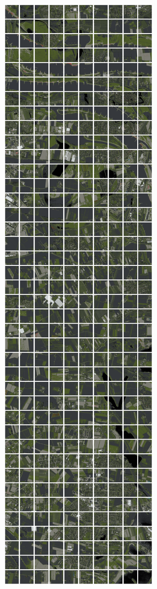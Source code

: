 <html>
<div>
<img src="https://github.com/HakkaTjakka/NL_TILE_MAP/blob/main/18/619/-1039/r.6190.-10390.png" height="44" width="44">
<img src="https://github.com/HakkaTjakka/NL_TILE_MAP/blob/main/18/619/-1039/r.6191.-10390.png" height="44" width="44">
<img src="https://github.com/HakkaTjakka/NL_TILE_MAP/blob/main/18/619/-1039/r.6192.-10390.png" height="44" width="44">
<img src="https://github.com/HakkaTjakka/NL_TILE_MAP/blob/main/18/619/-1039/r.6193.-10390.png" height="44" width="44">
<img src="https://github.com/HakkaTjakka/NL_TILE_MAP/blob/main/18/619/-1039/r.6194.-10390.png" height="44" width="44">
<img src="https://github.com/HakkaTjakka/NL_TILE_MAP/blob/main/18/619/-1039/r.6195.-10390.png" height="44" width="44">
<img src="https://github.com/HakkaTjakka/NL_TILE_MAP/blob/main/18/619/-1039/r.6196.-10390.png" height="44" width="44">
<img src="https://github.com/HakkaTjakka/NL_TILE_MAP/blob/main/18/619/-1039/r.6197.-10390.png" height="44" width="44">
<img src="https://github.com/HakkaTjakka/NL_TILE_MAP/blob/main/18/619/-1039/r.6198.-10390.png" height="44" width="44">
<img src="https://github.com/HakkaTjakka/NL_TILE_MAP/blob/main/18/619/-1039/r.6199.-10390.png" height="44" width="44">
<img src="https://github.com/HakkaTjakka/NL_TILE_MAP/blob/main/18/620/-1039/r.6200.-10390.png" height="44" width="44">
<img src="https://github.com/HakkaTjakka/NL_TILE_MAP/blob/main/18/620/-1039/r.6201.-10390.png" height="44" width="44">
<img src="https://github.com/HakkaTjakka/NL_TILE_MAP/blob/main/18/620/-1039/r.6202.-10390.png" height="44" width="44">
<img src="https://github.com/HakkaTjakka/NL_TILE_MAP/blob/main/18/620/-1039/r.6203.-10390.png" height="44" width="44">
<img src="https://github.com/HakkaTjakka/NL_TILE_MAP/blob/main/18/620/-1039/r.6204.-10390.png" height="44" width="44">
<img src="https://github.com/HakkaTjakka/NL_TILE_MAP/blob/main/18/620/-1039/r.6205.-10390.png" height="44" width="44">
<img src="https://github.com/HakkaTjakka/NL_TILE_MAP/blob/main/18/620/-1039/r.6206.-10390.png" height="44" width="44">
<img src="https://github.com/HakkaTjakka/NL_TILE_MAP/blob/main/18/620/-1039/r.6207.-10390.png" height="44" width="44">
<img src="https://github.com/HakkaTjakka/NL_TILE_MAP/blob/main/18/620/-1039/r.6208.-10390.png" height="44" width="44">
<img src="https://github.com/HakkaTjakka/NL_TILE_MAP/blob/main/18/620/-1039/r.6209.-10390.png" height="44" width="44">
<br>
<img src="https://github.com/HakkaTjakka/NL_TILE_MAP/blob/main/18/619/-1039/r.6190.-10389.png" height="44" width="44">
<img src="https://github.com/HakkaTjakka/NL_TILE_MAP/blob/main/18/619/-1039/r.6191.-10389.png" height="44" width="44">
<img src="https://github.com/HakkaTjakka/NL_TILE_MAP/blob/main/18/619/-1039/r.6192.-10389.png" height="44" width="44">
<img src="https://github.com/HakkaTjakka/NL_TILE_MAP/blob/main/18/619/-1039/r.6193.-10389.png" height="44" width="44">
<img src="https://github.com/HakkaTjakka/NL_TILE_MAP/blob/main/18/619/-1039/r.6194.-10389.png" height="44" width="44">
<img src="https://github.com/HakkaTjakka/NL_TILE_MAP/blob/main/18/619/-1039/r.6195.-10389.png" height="44" width="44">
<img src="https://github.com/HakkaTjakka/NL_TILE_MAP/blob/main/18/619/-1039/r.6196.-10389.png" height="44" width="44">
<img src="https://github.com/HakkaTjakka/NL_TILE_MAP/blob/main/18/619/-1039/r.6197.-10389.png" height="44" width="44">
<img src="https://github.com/HakkaTjakka/NL_TILE_MAP/blob/main/18/619/-1039/r.6198.-10389.png" height="44" width="44">
<img src="https://github.com/HakkaTjakka/NL_TILE_MAP/blob/main/18/619/-1039/r.6199.-10389.png" height="44" width="44">
<img src="https://github.com/HakkaTjakka/NL_TILE_MAP/blob/main/18/620/-1039/r.6200.-10389.png" height="44" width="44">
<img src="https://github.com/HakkaTjakka/NL_TILE_MAP/blob/main/18/620/-1039/r.6201.-10389.png" height="44" width="44">
<img src="https://github.com/HakkaTjakka/NL_TILE_MAP/blob/main/18/620/-1039/r.6202.-10389.png" height="44" width="44">
<img src="https://github.com/HakkaTjakka/NL_TILE_MAP/blob/main/18/620/-1039/r.6203.-10389.png" height="44" width="44">
<img src="https://github.com/HakkaTjakka/NL_TILE_MAP/blob/main/18/620/-1039/r.6204.-10389.png" height="44" width="44">
<img src="https://github.com/HakkaTjakka/NL_TILE_MAP/blob/main/18/620/-1039/r.6205.-10389.png" height="44" width="44">
<img src="https://github.com/HakkaTjakka/NL_TILE_MAP/blob/main/18/620/-1039/r.6206.-10389.png" height="44" width="44">
<img src="https://github.com/HakkaTjakka/NL_TILE_MAP/blob/main/18/620/-1039/r.6207.-10389.png" height="44" width="44">
<img src="https://github.com/HakkaTjakka/NL_TILE_MAP/blob/main/18/620/-1039/r.6208.-10389.png" height="44" width="44">
<img src="https://github.com/HakkaTjakka/NL_TILE_MAP/blob/main/18/620/-1039/r.6209.-10389.png" height="44" width="44">
<br>
<img src="https://github.com/HakkaTjakka/NL_TILE_MAP/blob/main/18/619/-1039/r.6190.-10388.png" height="44" width="44">
<img src="https://github.com/HakkaTjakka/NL_TILE_MAP/blob/main/18/619/-1039/r.6191.-10388.png" height="44" width="44">
<img src="https://github.com/HakkaTjakka/NL_TILE_MAP/blob/main/18/619/-1039/r.6192.-10388.png" height="44" width="44">
<img src="https://github.com/HakkaTjakka/NL_TILE_MAP/blob/main/18/619/-1039/r.6193.-10388.png" height="44" width="44">
<img src="https://github.com/HakkaTjakka/NL_TILE_MAP/blob/main/18/619/-1039/r.6194.-10388.png" height="44" width="44">
<img src="https://github.com/HakkaTjakka/NL_TILE_MAP/blob/main/18/619/-1039/r.6195.-10388.png" height="44" width="44">
<img src="https://github.com/HakkaTjakka/NL_TILE_MAP/blob/main/18/619/-1039/r.6196.-10388.png" height="44" width="44">
<img src="https://github.com/HakkaTjakka/NL_TILE_MAP/blob/main/18/619/-1039/r.6197.-10388.png" height="44" width="44">
<img src="https://github.com/HakkaTjakka/NL_TILE_MAP/blob/main/18/619/-1039/r.6198.-10388.png" height="44" width="44">
<img src="https://github.com/HakkaTjakka/NL_TILE_MAP/blob/main/18/619/-1039/r.6199.-10388.png" height="44" width="44">
<img src="https://github.com/HakkaTjakka/NL_TILE_MAP/blob/main/18/620/-1039/r.6200.-10388.png" height="44" width="44">
<img src="https://github.com/HakkaTjakka/NL_TILE_MAP/blob/main/18/620/-1039/r.6201.-10388.png" height="44" width="44">
<img src="https://github.com/HakkaTjakka/NL_TILE_MAP/blob/main/18/620/-1039/r.6202.-10388.png" height="44" width="44">
<img src="https://github.com/HakkaTjakka/NL_TILE_MAP/blob/main/18/620/-1039/r.6203.-10388.png" height="44" width="44">
<img src="https://github.com/HakkaTjakka/NL_TILE_MAP/blob/main/18/620/-1039/r.6204.-10388.png" height="44" width="44">
<img src="https://github.com/HakkaTjakka/NL_TILE_MAP/blob/main/18/620/-1039/r.6205.-10388.png" height="44" width="44">
<img src="https://github.com/HakkaTjakka/NL_TILE_MAP/blob/main/18/620/-1039/r.6206.-10388.png" height="44" width="44">
<img src="https://github.com/HakkaTjakka/NL_TILE_MAP/blob/main/18/620/-1039/r.6207.-10388.png" height="44" width="44">
<img src="https://github.com/HakkaTjakka/NL_TILE_MAP/blob/main/18/620/-1039/r.6208.-10388.png" height="44" width="44">
<img src="https://github.com/HakkaTjakka/NL_TILE_MAP/blob/main/18/620/-1039/r.6209.-10388.png" height="44" width="44">
<br>
<img src="https://github.com/HakkaTjakka/NL_TILE_MAP/blob/main/18/619/-1039/r.6190.-10387.png" height="44" width="44">
<img src="https://github.com/HakkaTjakka/NL_TILE_MAP/blob/main/18/619/-1039/r.6191.-10387.png" height="44" width="44">
<img src="https://github.com/HakkaTjakka/NL_TILE_MAP/blob/main/18/619/-1039/r.6192.-10387.png" height="44" width="44">
<img src="https://github.com/HakkaTjakka/NL_TILE_MAP/blob/main/18/619/-1039/r.6193.-10387.png" height="44" width="44">
<img src="https://github.com/HakkaTjakka/NL_TILE_MAP/blob/main/18/619/-1039/r.6194.-10387.png" height="44" width="44">
<img src="https://github.com/HakkaTjakka/NL_TILE_MAP/blob/main/18/619/-1039/r.6195.-10387.png" height="44" width="44">
<img src="https://github.com/HakkaTjakka/NL_TILE_MAP/blob/main/18/619/-1039/r.6196.-10387.png" height="44" width="44">
<img src="https://github.com/HakkaTjakka/NL_TILE_MAP/blob/main/18/619/-1039/r.6197.-10387.png" height="44" width="44">
<img src="https://github.com/HakkaTjakka/NL_TILE_MAP/blob/main/18/619/-1039/r.6198.-10387.png" height="44" width="44">
<img src="https://github.com/HakkaTjakka/NL_TILE_MAP/blob/main/18/619/-1039/r.6199.-10387.png" height="44" width="44">
<img src="https://github.com/HakkaTjakka/NL_TILE_MAP/blob/main/18/620/-1039/r.6200.-10387.png" height="44" width="44">
<img src="https://github.com/HakkaTjakka/NL_TILE_MAP/blob/main/18/620/-1039/r.6201.-10387.png" height="44" width="44">
<img src="https://github.com/HakkaTjakka/NL_TILE_MAP/blob/main/18/620/-1039/r.6202.-10387.png" height="44" width="44">
<img src="https://github.com/HakkaTjakka/NL_TILE_MAP/blob/main/18/620/-1039/r.6203.-10387.png" height="44" width="44">
<img src="https://github.com/HakkaTjakka/NL_TILE_MAP/blob/main/18/620/-1039/r.6204.-10387.png" height="44" width="44">
<img src="https://github.com/HakkaTjakka/NL_TILE_MAP/blob/main/18/620/-1039/r.6205.-10387.png" height="44" width="44">
<img src="https://github.com/HakkaTjakka/NL_TILE_MAP/blob/main/18/620/-1039/r.6206.-10387.png" height="44" width="44">
<img src="https://github.com/HakkaTjakka/NL_TILE_MAP/blob/main/18/620/-1039/r.6207.-10387.png" height="44" width="44">
<img src="https://github.com/HakkaTjakka/NL_TILE_MAP/blob/main/18/620/-1039/r.6208.-10387.png" height="44" width="44">
<img src="https://github.com/HakkaTjakka/NL_TILE_MAP/blob/main/18/620/-1039/r.6209.-10387.png" height="44" width="44">
<br>
<img src="https://github.com/HakkaTjakka/NL_TILE_MAP/blob/main/18/619/-1039/r.6190.-10386.png" height="44" width="44">
<img src="https://github.com/HakkaTjakka/NL_TILE_MAP/blob/main/18/619/-1039/r.6191.-10386.png" height="44" width="44">
<img src="https://github.com/HakkaTjakka/NL_TILE_MAP/blob/main/18/619/-1039/r.6192.-10386.png" height="44" width="44">
<img src="https://github.com/HakkaTjakka/NL_TILE_MAP/blob/main/18/619/-1039/r.6193.-10386.png" height="44" width="44">
<img src="https://github.com/HakkaTjakka/NL_TILE_MAP/blob/main/18/619/-1039/r.6194.-10386.png" height="44" width="44">
<img src="https://github.com/HakkaTjakka/NL_TILE_MAP/blob/main/18/619/-1039/r.6195.-10386.png" height="44" width="44">
<img src="https://github.com/HakkaTjakka/NL_TILE_MAP/blob/main/18/619/-1039/r.6196.-10386.png" height="44" width="44">
<img src="https://github.com/HakkaTjakka/NL_TILE_MAP/blob/main/18/619/-1039/r.6197.-10386.png" height="44" width="44">
<img src="https://github.com/HakkaTjakka/NL_TILE_MAP/blob/main/18/619/-1039/r.6198.-10386.png" height="44" width="44">
<img src="https://github.com/HakkaTjakka/NL_TILE_MAP/blob/main/18/619/-1039/r.6199.-10386.png" height="44" width="44">
<img src="https://github.com/HakkaTjakka/NL_TILE_MAP/blob/main/18/620/-1039/r.6200.-10386.png" height="44" width="44">
<img src="https://github.com/HakkaTjakka/NL_TILE_MAP/blob/main/18/620/-1039/r.6201.-10386.png" height="44" width="44">
<img src="https://github.com/HakkaTjakka/NL_TILE_MAP/blob/main/18/620/-1039/r.6202.-10386.png" height="44" width="44">
<img src="https://github.com/HakkaTjakka/NL_TILE_MAP/blob/main/18/620/-1039/r.6203.-10386.png" height="44" width="44">
<img src="https://github.com/HakkaTjakka/NL_TILE_MAP/blob/main/18/620/-1039/r.6204.-10386.png" height="44" width="44">
<img src="https://github.com/HakkaTjakka/NL_TILE_MAP/blob/main/18/620/-1039/r.6205.-10386.png" height="44" width="44">
<img src="https://github.com/HakkaTjakka/NL_TILE_MAP/blob/main/18/620/-1039/r.6206.-10386.png" height="44" width="44">
<img src="https://github.com/HakkaTjakka/NL_TILE_MAP/blob/main/18/620/-1039/r.6207.-10386.png" height="44" width="44">
<img src="https://github.com/HakkaTjakka/NL_TILE_MAP/blob/main/18/620/-1039/r.6208.-10386.png" height="44" width="44">
<img src="https://github.com/HakkaTjakka/NL_TILE_MAP/blob/main/18/620/-1039/r.6209.-10386.png" height="44" width="44">
<br>
<img src="https://github.com/HakkaTjakka/NL_TILE_MAP/blob/main/18/619/-1039/r.6190.-10385.png" height="44" width="44">
<img src="https://github.com/HakkaTjakka/NL_TILE_MAP/blob/main/18/619/-1039/r.6191.-10385.png" height="44" width="44">
<img src="https://github.com/HakkaTjakka/NL_TILE_MAP/blob/main/18/619/-1039/r.6192.-10385.png" height="44" width="44">
<img src="https://github.com/HakkaTjakka/NL_TILE_MAP/blob/main/18/619/-1039/r.6193.-10385.png" height="44" width="44">
<img src="https://github.com/HakkaTjakka/NL_TILE_MAP/blob/main/18/619/-1039/r.6194.-10385.png" height="44" width="44">
<img src="https://github.com/HakkaTjakka/NL_TILE_MAP/blob/main/18/619/-1039/r.6195.-10385.png" height="44" width="44">
<img src="https://github.com/HakkaTjakka/NL_TILE_MAP/blob/main/18/619/-1039/r.6196.-10385.png" height="44" width="44">
<img src="https://github.com/HakkaTjakka/NL_TILE_MAP/blob/main/18/619/-1039/r.6197.-10385.png" height="44" width="44">
<img src="https://github.com/HakkaTjakka/NL_TILE_MAP/blob/main/18/619/-1039/r.6198.-10385.png" height="44" width="44">
<img src="https://github.com/HakkaTjakka/NL_TILE_MAP/blob/main/18/619/-1039/r.6199.-10385.png" height="44" width="44">
<img src="https://github.com/HakkaTjakka/NL_TILE_MAP/blob/main/18/620/-1039/r.6200.-10385.png" height="44" width="44">
<img src="https://github.com/HakkaTjakka/NL_TILE_MAP/blob/main/18/620/-1039/r.6201.-10385.png" height="44" width="44">
<img src="https://github.com/HakkaTjakka/NL_TILE_MAP/blob/main/18/620/-1039/r.6202.-10385.png" height="44" width="44">
<img src="https://github.com/HakkaTjakka/NL_TILE_MAP/blob/main/18/620/-1039/r.6203.-10385.png" height="44" width="44">
<img src="https://github.com/HakkaTjakka/NL_TILE_MAP/blob/main/18/620/-1039/r.6204.-10385.png" height="44" width="44">
<img src="https://github.com/HakkaTjakka/NL_TILE_MAP/blob/main/18/620/-1039/r.6205.-10385.png" height="44" width="44">
<img src="https://github.com/HakkaTjakka/NL_TILE_MAP/blob/main/18/620/-1039/r.6206.-10385.png" height="44" width="44">
<img src="https://github.com/HakkaTjakka/NL_TILE_MAP/blob/main/18/620/-1039/r.6207.-10385.png" height="44" width="44">
<img src="https://github.com/HakkaTjakka/NL_TILE_MAP/blob/main/18/620/-1039/r.6208.-10385.png" height="44" width="44">
<img src="https://github.com/HakkaTjakka/NL_TILE_MAP/blob/main/18/620/-1039/r.6209.-10385.png" height="44" width="44">
<br>
<img src="https://github.com/HakkaTjakka/NL_TILE_MAP/blob/main/18/619/-1039/r.6190.-10384.png" height="44" width="44">
<img src="https://github.com/HakkaTjakka/NL_TILE_MAP/blob/main/18/619/-1039/r.6191.-10384.png" height="44" width="44">
<img src="https://github.com/HakkaTjakka/NL_TILE_MAP/blob/main/18/619/-1039/r.6192.-10384.png" height="44" width="44">
<img src="https://github.com/HakkaTjakka/NL_TILE_MAP/blob/main/18/619/-1039/r.6193.-10384.png" height="44" width="44">
<img src="https://github.com/HakkaTjakka/NL_TILE_MAP/blob/main/18/619/-1039/r.6194.-10384.png" height="44" width="44">
<img src="https://github.com/HakkaTjakka/NL_TILE_MAP/blob/main/18/619/-1039/r.6195.-10384.png" height="44" width="44">
<img src="https://github.com/HakkaTjakka/NL_TILE_MAP/blob/main/18/619/-1039/r.6196.-10384.png" height="44" width="44">
<img src="https://github.com/HakkaTjakka/NL_TILE_MAP/blob/main/18/619/-1039/r.6197.-10384.png" height="44" width="44">
<img src="https://github.com/HakkaTjakka/NL_TILE_MAP/blob/main/18/619/-1039/r.6198.-10384.png" height="44" width="44">
<img src="https://github.com/HakkaTjakka/NL_TILE_MAP/blob/main/18/619/-1039/r.6199.-10384.png" height="44" width="44">
<img src="https://github.com/HakkaTjakka/NL_TILE_MAP/blob/main/18/620/-1039/r.6200.-10384.png" height="44" width="44">
<img src="https://github.com/HakkaTjakka/NL_TILE_MAP/blob/main/18/620/-1039/r.6201.-10384.png" height="44" width="44">
<img src="https://github.com/HakkaTjakka/NL_TILE_MAP/blob/main/18/620/-1039/r.6202.-10384.png" height="44" width="44">
<img src="https://github.com/HakkaTjakka/NL_TILE_MAP/blob/main/18/620/-1039/r.6203.-10384.png" height="44" width="44">
<img src="https://github.com/HakkaTjakka/NL_TILE_MAP/blob/main/18/620/-1039/r.6204.-10384.png" height="44" width="44">
<img src="https://github.com/HakkaTjakka/NL_TILE_MAP/blob/main/18/620/-1039/r.6205.-10384.png" height="44" width="44">
<img src="https://github.com/HakkaTjakka/NL_TILE_MAP/blob/main/18/620/-1039/r.6206.-10384.png" height="44" width="44">
<img src="https://github.com/HakkaTjakka/NL_TILE_MAP/blob/main/18/620/-1039/r.6207.-10384.png" height="44" width="44">
<img src="https://github.com/HakkaTjakka/NL_TILE_MAP/blob/main/18/620/-1039/r.6208.-10384.png" height="44" width="44">
<img src="https://github.com/HakkaTjakka/NL_TILE_MAP/blob/main/18/620/-1039/r.6209.-10384.png" height="44" width="44">
<br>
<img src="https://github.com/HakkaTjakka/NL_TILE_MAP/blob/main/18/619/-1039/r.6190.-10383.png" height="44" width="44">
<img src="https://github.com/HakkaTjakka/NL_TILE_MAP/blob/main/18/619/-1039/r.6191.-10383.png" height="44" width="44">
<img src="https://github.com/HakkaTjakka/NL_TILE_MAP/blob/main/18/619/-1039/r.6192.-10383.png" height="44" width="44">
<img src="https://github.com/HakkaTjakka/NL_TILE_MAP/blob/main/18/619/-1039/r.6193.-10383.png" height="44" width="44">
<img src="https://github.com/HakkaTjakka/NL_TILE_MAP/blob/main/18/619/-1039/r.6194.-10383.png" height="44" width="44">
<img src="https://github.com/HakkaTjakka/NL_TILE_MAP/blob/main/18/619/-1039/r.6195.-10383.png" height="44" width="44">
<img src="https://github.com/HakkaTjakka/NL_TILE_MAP/blob/main/18/619/-1039/r.6196.-10383.png" height="44" width="44">
<img src="https://github.com/HakkaTjakka/NL_TILE_MAP/blob/main/18/619/-1039/r.6197.-10383.png" height="44" width="44">
<img src="https://github.com/HakkaTjakka/NL_TILE_MAP/blob/main/18/619/-1039/r.6198.-10383.png" height="44" width="44">
<img src="https://github.com/HakkaTjakka/NL_TILE_MAP/blob/main/18/619/-1039/r.6199.-10383.png" height="44" width="44">
<img src="https://github.com/HakkaTjakka/NL_TILE_MAP/blob/main/18/620/-1039/r.6200.-10383.png" height="44" width="44">
<img src="https://github.com/HakkaTjakka/NL_TILE_MAP/blob/main/18/620/-1039/r.6201.-10383.png" height="44" width="44">
<img src="https://github.com/HakkaTjakka/NL_TILE_MAP/blob/main/18/620/-1039/r.6202.-10383.png" height="44" width="44">
<img src="https://github.com/HakkaTjakka/NL_TILE_MAP/blob/main/18/620/-1039/r.6203.-10383.png" height="44" width="44">
<img src="https://github.com/HakkaTjakka/NL_TILE_MAP/blob/main/18/620/-1039/r.6204.-10383.png" height="44" width="44">
<img src="https://github.com/HakkaTjakka/NL_TILE_MAP/blob/main/18/620/-1039/r.6205.-10383.png" height="44" width="44">
<img src="https://github.com/HakkaTjakka/NL_TILE_MAP/blob/main/18/620/-1039/r.6206.-10383.png" height="44" width="44">
<img src="https://github.com/HakkaTjakka/NL_TILE_MAP/blob/main/18/620/-1039/r.6207.-10383.png" height="44" width="44">
<img src="https://github.com/HakkaTjakka/NL_TILE_MAP/blob/main/18/620/-1039/r.6208.-10383.png" height="44" width="44">
<img src="https://github.com/HakkaTjakka/NL_TILE_MAP/blob/main/18/620/-1039/r.6209.-10383.png" height="44" width="44">
<br>
<img src="https://github.com/HakkaTjakka/NL_TILE_MAP/blob/main/18/619/-1039/r.6190.-10382.png" height="44" width="44">
<img src="https://github.com/HakkaTjakka/NL_TILE_MAP/blob/main/18/619/-1039/r.6191.-10382.png" height="44" width="44">
<img src="https://github.com/HakkaTjakka/NL_TILE_MAP/blob/main/18/619/-1039/r.6192.-10382.png" height="44" width="44">
<img src="https://github.com/HakkaTjakka/NL_TILE_MAP/blob/main/18/619/-1039/r.6193.-10382.png" height="44" width="44">
<img src="https://github.com/HakkaTjakka/NL_TILE_MAP/blob/main/18/619/-1039/r.6194.-10382.png" height="44" width="44">
<img src="https://github.com/HakkaTjakka/NL_TILE_MAP/blob/main/18/619/-1039/r.6195.-10382.png" height="44" width="44">
<img src="https://github.com/HakkaTjakka/NL_TILE_MAP/blob/main/18/619/-1039/r.6196.-10382.png" height="44" width="44">
<img src="https://github.com/HakkaTjakka/NL_TILE_MAP/blob/main/18/619/-1039/r.6197.-10382.png" height="44" width="44">
<img src="https://github.com/HakkaTjakka/NL_TILE_MAP/blob/main/18/619/-1039/r.6198.-10382.png" height="44" width="44">
<img src="https://github.com/HakkaTjakka/NL_TILE_MAP/blob/main/18/619/-1039/r.6199.-10382.png" height="44" width="44">
<img src="https://github.com/HakkaTjakka/NL_TILE_MAP/blob/main/18/620/-1039/r.6200.-10382.png" height="44" width="44">
<img src="https://github.com/HakkaTjakka/NL_TILE_MAP/blob/main/18/620/-1039/r.6201.-10382.png" height="44" width="44">
<img src="https://github.com/HakkaTjakka/NL_TILE_MAP/blob/main/18/620/-1039/r.6202.-10382.png" height="44" width="44">
<img src="https://github.com/HakkaTjakka/NL_TILE_MAP/blob/main/18/620/-1039/r.6203.-10382.png" height="44" width="44">
<img src="https://github.com/HakkaTjakka/NL_TILE_MAP/blob/main/18/620/-1039/r.6204.-10382.png" height="44" width="44">
<img src="https://github.com/HakkaTjakka/NL_TILE_MAP/blob/main/18/620/-1039/r.6205.-10382.png" height="44" width="44">
<img src="https://github.com/HakkaTjakka/NL_TILE_MAP/blob/main/18/620/-1039/r.6206.-10382.png" height="44" width="44">
<img src="https://github.com/HakkaTjakka/NL_TILE_MAP/blob/main/18/620/-1039/r.6207.-10382.png" height="44" width="44">
<img src="https://github.com/HakkaTjakka/NL_TILE_MAP/blob/main/18/620/-1039/r.6208.-10382.png" height="44" width="44">
<img src="https://github.com/HakkaTjakka/NL_TILE_MAP/blob/main/18/620/-1039/r.6209.-10382.png" height="44" width="44">
<br>
<img src="https://github.com/HakkaTjakka/NL_TILE_MAP/blob/main/18/619/-1039/r.6190.-10381.png" height="44" width="44">
<img src="https://github.com/HakkaTjakka/NL_TILE_MAP/blob/main/18/619/-1039/r.6191.-10381.png" height="44" width="44">
<img src="https://github.com/HakkaTjakka/NL_TILE_MAP/blob/main/18/619/-1039/r.6192.-10381.png" height="44" width="44">
<img src="https://github.com/HakkaTjakka/NL_TILE_MAP/blob/main/18/619/-1039/r.6193.-10381.png" height="44" width="44">
<img src="https://github.com/HakkaTjakka/NL_TILE_MAP/blob/main/18/619/-1039/r.6194.-10381.png" height="44" width="44">
<img src="https://github.com/HakkaTjakka/NL_TILE_MAP/blob/main/18/619/-1039/r.6195.-10381.png" height="44" width="44">
<img src="https://github.com/HakkaTjakka/NL_TILE_MAP/blob/main/18/619/-1039/r.6196.-10381.png" height="44" width="44">
<img src="https://github.com/HakkaTjakka/NL_TILE_MAP/blob/main/18/619/-1039/r.6197.-10381.png" height="44" width="44">
<img src="https://github.com/HakkaTjakka/NL_TILE_MAP/blob/main/18/619/-1039/r.6198.-10381.png" height="44" width="44">
<img src="https://github.com/HakkaTjakka/NL_TILE_MAP/blob/main/18/619/-1039/r.6199.-10381.png" height="44" width="44">
<img src="https://github.com/HakkaTjakka/NL_TILE_MAP/blob/main/18/620/-1039/r.6200.-10381.png" height="44" width="44">
<img src="https://github.com/HakkaTjakka/NL_TILE_MAP/blob/main/18/620/-1039/r.6201.-10381.png" height="44" width="44">
<img src="https://github.com/HakkaTjakka/NL_TILE_MAP/blob/main/18/620/-1039/r.6202.-10381.png" height="44" width="44">
<img src="https://github.com/HakkaTjakka/NL_TILE_MAP/blob/main/18/620/-1039/r.6203.-10381.png" height="44" width="44">
<img src="https://github.com/HakkaTjakka/NL_TILE_MAP/blob/main/18/620/-1039/r.6204.-10381.png" height="44" width="44">
<img src="https://github.com/HakkaTjakka/NL_TILE_MAP/blob/main/18/620/-1039/r.6205.-10381.png" height="44" width="44">
<img src="https://github.com/HakkaTjakka/NL_TILE_MAP/blob/main/18/620/-1039/r.6206.-10381.png" height="44" width="44">
<img src="https://github.com/HakkaTjakka/NL_TILE_MAP/blob/main/18/620/-1039/r.6207.-10381.png" height="44" width="44">
<img src="https://github.com/HakkaTjakka/NL_TILE_MAP/blob/main/18/620/-1039/r.6208.-10381.png" height="44" width="44">
<img src="https://github.com/HakkaTjakka/NL_TILE_MAP/blob/main/18/620/-1039/r.6209.-10381.png" height="44" width="44">
<br>
<img src="https://github.com/HakkaTjakka/NL_TILE_MAP/blob/main/18/619/-1038/r.6190.-10380.png" height="44" width="44">
<img src="https://github.com/HakkaTjakka/NL_TILE_MAP/blob/main/18/619/-1038/r.6191.-10380.png" height="44" width="44">
<img src="https://github.com/HakkaTjakka/NL_TILE_MAP/blob/main/18/619/-1038/r.6192.-10380.png" height="44" width="44">
<img src="https://github.com/HakkaTjakka/NL_TILE_MAP/blob/main/18/619/-1038/r.6193.-10380.png" height="44" width="44">
<img src="https://github.com/HakkaTjakka/NL_TILE_MAP/blob/main/18/619/-1038/r.6194.-10380.png" height="44" width="44">
<img src="https://github.com/HakkaTjakka/NL_TILE_MAP/blob/main/18/619/-1038/r.6195.-10380.png" height="44" width="44">
<img src="https://github.com/HakkaTjakka/NL_TILE_MAP/blob/main/18/619/-1038/r.6196.-10380.png" height="44" width="44">
<img src="https://github.com/HakkaTjakka/NL_TILE_MAP/blob/main/18/619/-1038/r.6197.-10380.png" height="44" width="44">
<img src="https://github.com/HakkaTjakka/NL_TILE_MAP/blob/main/18/619/-1038/r.6198.-10380.png" height="44" width="44">
<img src="https://github.com/HakkaTjakka/NL_TILE_MAP/blob/main/18/619/-1038/r.6199.-10380.png" height="44" width="44">
<img src="https://github.com/HakkaTjakka/NL_TILE_MAP/blob/main/18/620/-1038/r.6200.-10380.png" height="44" width="44">
<img src="https://github.com/HakkaTjakka/NL_TILE_MAP/blob/main/18/620/-1038/r.6201.-10380.png" height="44" width="44">
<img src="https://github.com/HakkaTjakka/NL_TILE_MAP/blob/main/18/620/-1038/r.6202.-10380.png" height="44" width="44">
<img src="https://github.com/HakkaTjakka/NL_TILE_MAP/blob/main/18/620/-1038/r.6203.-10380.png" height="44" width="44">
<img src="https://github.com/HakkaTjakka/NL_TILE_MAP/blob/main/18/620/-1038/r.6204.-10380.png" height="44" width="44">
<img src="https://github.com/HakkaTjakka/NL_TILE_MAP/blob/main/18/620/-1038/r.6205.-10380.png" height="44" width="44">
<img src="https://github.com/HakkaTjakka/NL_TILE_MAP/blob/main/18/620/-1038/r.6206.-10380.png" height="44" width="44">
<img src="https://github.com/HakkaTjakka/NL_TILE_MAP/blob/main/18/620/-1038/r.6207.-10380.png" height="44" width="44">
<img src="https://github.com/HakkaTjakka/NL_TILE_MAP/blob/main/18/620/-1038/r.6208.-10380.png" height="44" width="44">
<img src="https://github.com/HakkaTjakka/NL_TILE_MAP/blob/main/18/620/-1038/r.6209.-10380.png" height="44" width="44">
<br>
<img src="https://github.com/HakkaTjakka/NL_TILE_MAP/blob/main/18/619/-1038/r.6190.-10379.png" height="44" width="44">
<img src="https://github.com/HakkaTjakka/NL_TILE_MAP/blob/main/18/619/-1038/r.6191.-10379.png" height="44" width="44">
<img src="https://github.com/HakkaTjakka/NL_TILE_MAP/blob/main/18/619/-1038/r.6192.-10379.png" height="44" width="44">
<img src="https://github.com/HakkaTjakka/NL_TILE_MAP/blob/main/18/619/-1038/r.6193.-10379.png" height="44" width="44">
<img src="https://github.com/HakkaTjakka/NL_TILE_MAP/blob/main/18/619/-1038/r.6194.-10379.png" height="44" width="44">
<img src="https://github.com/HakkaTjakka/NL_TILE_MAP/blob/main/18/619/-1038/r.6195.-10379.png" height="44" width="44">
<img src="https://github.com/HakkaTjakka/NL_TILE_MAP/blob/main/18/619/-1038/r.6196.-10379.png" height="44" width="44">
<img src="https://github.com/HakkaTjakka/NL_TILE_MAP/blob/main/18/619/-1038/r.6197.-10379.png" height="44" width="44">
<img src="https://github.com/HakkaTjakka/NL_TILE_MAP/blob/main/18/619/-1038/r.6198.-10379.png" height="44" width="44">
<img src="https://github.com/HakkaTjakka/NL_TILE_MAP/blob/main/18/619/-1038/r.6199.-10379.png" height="44" width="44">
<img src="https://github.com/HakkaTjakka/NL_TILE_MAP/blob/main/18/620/-1038/r.6200.-10379.png" height="44" width="44">
<img src="https://github.com/HakkaTjakka/NL_TILE_MAP/blob/main/18/620/-1038/r.6201.-10379.png" height="44" width="44">
<img src="https://github.com/HakkaTjakka/NL_TILE_MAP/blob/main/18/620/-1038/r.6202.-10379.png" height="44" width="44">
<img src="https://github.com/HakkaTjakka/NL_TILE_MAP/blob/main/18/620/-1038/r.6203.-10379.png" height="44" width="44">
<img src="https://github.com/HakkaTjakka/NL_TILE_MAP/blob/main/18/620/-1038/r.6204.-10379.png" height="44" width="44">
<img src="https://github.com/HakkaTjakka/NL_TILE_MAP/blob/main/18/620/-1038/r.6205.-10379.png" height="44" width="44">
<img src="https://github.com/HakkaTjakka/NL_TILE_MAP/blob/main/18/620/-1038/r.6206.-10379.png" height="44" width="44">
<img src="https://github.com/HakkaTjakka/NL_TILE_MAP/blob/main/18/620/-1038/r.6207.-10379.png" height="44" width="44">
<img src="https://github.com/HakkaTjakka/NL_TILE_MAP/blob/main/18/620/-1038/r.6208.-10379.png" height="44" width="44">
<img src="https://github.com/HakkaTjakka/NL_TILE_MAP/blob/main/18/620/-1038/r.6209.-10379.png" height="44" width="44">
<br>
<img src="https://github.com/HakkaTjakka/NL_TILE_MAP/blob/main/18/619/-1038/r.6190.-10378.png" height="44" width="44">
<img src="https://github.com/HakkaTjakka/NL_TILE_MAP/blob/main/18/619/-1038/r.6191.-10378.png" height="44" width="44">
<img src="https://github.com/HakkaTjakka/NL_TILE_MAP/blob/main/18/619/-1038/r.6192.-10378.png" height="44" width="44">
<img src="https://github.com/HakkaTjakka/NL_TILE_MAP/blob/main/18/619/-1038/r.6193.-10378.png" height="44" width="44">
<img src="https://github.com/HakkaTjakka/NL_TILE_MAP/blob/main/18/619/-1038/r.6194.-10378.png" height="44" width="44">
<img src="https://github.com/HakkaTjakka/NL_TILE_MAP/blob/main/18/619/-1038/r.6195.-10378.png" height="44" width="44">
<img src="https://github.com/HakkaTjakka/NL_TILE_MAP/blob/main/18/619/-1038/r.6196.-10378.png" height="44" width="44">
<img src="https://github.com/HakkaTjakka/NL_TILE_MAP/blob/main/18/619/-1038/r.6197.-10378.png" height="44" width="44">
<img src="https://github.com/HakkaTjakka/NL_TILE_MAP/blob/main/18/619/-1038/r.6198.-10378.png" height="44" width="44">
<img src="https://github.com/HakkaTjakka/NL_TILE_MAP/blob/main/18/619/-1038/r.6199.-10378.png" height="44" width="44">
<img src="https://github.com/HakkaTjakka/NL_TILE_MAP/blob/main/18/620/-1038/r.6200.-10378.png" height="44" width="44">
<img src="https://github.com/HakkaTjakka/NL_TILE_MAP/blob/main/18/620/-1038/r.6201.-10378.png" height="44" width="44">
<img src="https://github.com/HakkaTjakka/NL_TILE_MAP/blob/main/18/620/-1038/r.6202.-10378.png" height="44" width="44">
<img src="https://github.com/HakkaTjakka/NL_TILE_MAP/blob/main/18/620/-1038/r.6203.-10378.png" height="44" width="44">
<img src="https://github.com/HakkaTjakka/NL_TILE_MAP/blob/main/18/620/-1038/r.6204.-10378.png" height="44" width="44">
<img src="https://github.com/HakkaTjakka/NL_TILE_MAP/blob/main/18/620/-1038/r.6205.-10378.png" height="44" width="44">
<img src="https://github.com/HakkaTjakka/NL_TILE_MAP/blob/main/18/620/-1038/r.6206.-10378.png" height="44" width="44">
<img src="https://github.com/HakkaTjakka/NL_TILE_MAP/blob/main/18/620/-1038/r.6207.-10378.png" height="44" width="44">
<img src="https://github.com/HakkaTjakka/NL_TILE_MAP/blob/main/18/620/-1038/r.6208.-10378.png" height="44" width="44">
<img src="https://github.com/HakkaTjakka/NL_TILE_MAP/blob/main/18/620/-1038/r.6209.-10378.png" height="44" width="44">
<br>
<img src="https://github.com/HakkaTjakka/NL_TILE_MAP/blob/main/18/619/-1038/r.6190.-10377.png" height="44" width="44">
<img src="https://github.com/HakkaTjakka/NL_TILE_MAP/blob/main/18/619/-1038/r.6191.-10377.png" height="44" width="44">
<img src="https://github.com/HakkaTjakka/NL_TILE_MAP/blob/main/18/619/-1038/r.6192.-10377.png" height="44" width="44">
<img src="https://github.com/HakkaTjakka/NL_TILE_MAP/blob/main/18/619/-1038/r.6193.-10377.png" height="44" width="44">
<img src="https://github.com/HakkaTjakka/NL_TILE_MAP/blob/main/18/619/-1038/r.6194.-10377.png" height="44" width="44">
<img src="https://github.com/HakkaTjakka/NL_TILE_MAP/blob/main/18/619/-1038/r.6195.-10377.png" height="44" width="44">
<img src="https://github.com/HakkaTjakka/NL_TILE_MAP/blob/main/18/619/-1038/r.6196.-10377.png" height="44" width="44">
<img src="https://github.com/HakkaTjakka/NL_TILE_MAP/blob/main/18/619/-1038/r.6197.-10377.png" height="44" width="44">
<img src="https://github.com/HakkaTjakka/NL_TILE_MAP/blob/main/18/619/-1038/r.6198.-10377.png" height="44" width="44">
<img src="https://github.com/HakkaTjakka/NL_TILE_MAP/blob/main/18/619/-1038/r.6199.-10377.png" height="44" width="44">
<img src="https://github.com/HakkaTjakka/NL_TILE_MAP/blob/main/18/620/-1038/r.6200.-10377.png" height="44" width="44">
<img src="https://github.com/HakkaTjakka/NL_TILE_MAP/blob/main/18/620/-1038/r.6201.-10377.png" height="44" width="44">
<img src="https://github.com/HakkaTjakka/NL_TILE_MAP/blob/main/18/620/-1038/r.6202.-10377.png" height="44" width="44">
<img src="https://github.com/HakkaTjakka/NL_TILE_MAP/blob/main/18/620/-1038/r.6203.-10377.png" height="44" width="44">
<img src="https://github.com/HakkaTjakka/NL_TILE_MAP/blob/main/18/620/-1038/r.6204.-10377.png" height="44" width="44">
<img src="https://github.com/HakkaTjakka/NL_TILE_MAP/blob/main/18/620/-1038/r.6205.-10377.png" height="44" width="44">
<img src="https://github.com/HakkaTjakka/NL_TILE_MAP/blob/main/18/620/-1038/r.6206.-10377.png" height="44" width="44">
<img src="https://github.com/HakkaTjakka/NL_TILE_MAP/blob/main/18/620/-1038/r.6207.-10377.png" height="44" width="44">
<img src="https://github.com/HakkaTjakka/NL_TILE_MAP/blob/main/18/620/-1038/r.6208.-10377.png" height="44" width="44">
<img src="https://github.com/HakkaTjakka/NL_TILE_MAP/blob/main/18/620/-1038/r.6209.-10377.png" height="44" width="44">
<br>
<img src="https://github.com/HakkaTjakka/NL_TILE_MAP/blob/main/18/619/-1038/r.6190.-10376.png" height="44" width="44">
<img src="https://github.com/HakkaTjakka/NL_TILE_MAP/blob/main/18/619/-1038/r.6191.-10376.png" height="44" width="44">
<img src="https://github.com/HakkaTjakka/NL_TILE_MAP/blob/main/18/619/-1038/r.6192.-10376.png" height="44" width="44">
<img src="https://github.com/HakkaTjakka/NL_TILE_MAP/blob/main/18/619/-1038/r.6193.-10376.png" height="44" width="44">
<img src="https://github.com/HakkaTjakka/NL_TILE_MAP/blob/main/18/619/-1038/r.6194.-10376.png" height="44" width="44">
<img src="https://github.com/HakkaTjakka/NL_TILE_MAP/blob/main/18/619/-1038/r.6195.-10376.png" height="44" width="44">
<img src="https://github.com/HakkaTjakka/NL_TILE_MAP/blob/main/18/619/-1038/r.6196.-10376.png" height="44" width="44">
<img src="https://github.com/HakkaTjakka/NL_TILE_MAP/blob/main/18/619/-1038/r.6197.-10376.png" height="44" width="44">
<img src="https://github.com/HakkaTjakka/NL_TILE_MAP/blob/main/18/619/-1038/r.6198.-10376.png" height="44" width="44">
<img src="https://github.com/HakkaTjakka/NL_TILE_MAP/blob/main/18/619/-1038/r.6199.-10376.png" height="44" width="44">
<img src="https://github.com/HakkaTjakka/NL_TILE_MAP/blob/main/18/620/-1038/r.6200.-10376.png" height="44" width="44">
<img src="https://github.com/HakkaTjakka/NL_TILE_MAP/blob/main/18/620/-1038/r.6201.-10376.png" height="44" width="44">
<img src="https://github.com/HakkaTjakka/NL_TILE_MAP/blob/main/18/620/-1038/r.6202.-10376.png" height="44" width="44">
<img src="https://github.com/HakkaTjakka/NL_TILE_MAP/blob/main/18/620/-1038/r.6203.-10376.png" height="44" width="44">
<img src="https://github.com/HakkaTjakka/NL_TILE_MAP/blob/main/18/620/-1038/r.6204.-10376.png" height="44" width="44">
<img src="https://github.com/HakkaTjakka/NL_TILE_MAP/blob/main/18/620/-1038/r.6205.-10376.png" height="44" width="44">
<img src="https://github.com/HakkaTjakka/NL_TILE_MAP/blob/main/18/620/-1038/r.6206.-10376.png" height="44" width="44">
<img src="https://github.com/HakkaTjakka/NL_TILE_MAP/blob/main/18/620/-1038/r.6207.-10376.png" height="44" width="44">
<img src="https://github.com/HakkaTjakka/NL_TILE_MAP/blob/main/18/620/-1038/r.6208.-10376.png" height="44" width="44">
<img src="https://github.com/HakkaTjakka/NL_TILE_MAP/blob/main/18/620/-1038/r.6209.-10376.png" height="44" width="44">
<br>
<img src="https://github.com/HakkaTjakka/NL_TILE_MAP/blob/main/18/619/-1038/r.6190.-10375.png" height="44" width="44">
<img src="https://github.com/HakkaTjakka/NL_TILE_MAP/blob/main/18/619/-1038/r.6191.-10375.png" height="44" width="44">
<img src="https://github.com/HakkaTjakka/NL_TILE_MAP/blob/main/18/619/-1038/r.6192.-10375.png" height="44" width="44">
<img src="https://github.com/HakkaTjakka/NL_TILE_MAP/blob/main/18/619/-1038/r.6193.-10375.png" height="44" width="44">
<img src="https://github.com/HakkaTjakka/NL_TILE_MAP/blob/main/18/619/-1038/r.6194.-10375.png" height="44" width="44">
<img src="https://github.com/HakkaTjakka/NL_TILE_MAP/blob/main/18/619/-1038/r.6195.-10375.png" height="44" width="44">
<img src="https://github.com/HakkaTjakka/NL_TILE_MAP/blob/main/18/619/-1038/r.6196.-10375.png" height="44" width="44">
<img src="https://github.com/HakkaTjakka/NL_TILE_MAP/blob/main/18/619/-1038/r.6197.-10375.png" height="44" width="44">
<img src="https://github.com/HakkaTjakka/NL_TILE_MAP/blob/main/18/619/-1038/r.6198.-10375.png" height="44" width="44">
<img src="https://github.com/HakkaTjakka/NL_TILE_MAP/blob/main/18/619/-1038/r.6199.-10375.png" height="44" width="44">
<img src="https://github.com/HakkaTjakka/NL_TILE_MAP/blob/main/18/620/-1038/r.6200.-10375.png" height="44" width="44">
<img src="https://github.com/HakkaTjakka/NL_TILE_MAP/blob/main/18/620/-1038/r.6201.-10375.png" height="44" width="44">
<img src="https://github.com/HakkaTjakka/NL_TILE_MAP/blob/main/18/620/-1038/r.6202.-10375.png" height="44" width="44">
<img src="https://github.com/HakkaTjakka/NL_TILE_MAP/blob/main/18/620/-1038/r.6203.-10375.png" height="44" width="44">
<img src="https://github.com/HakkaTjakka/NL_TILE_MAP/blob/main/18/620/-1038/r.6204.-10375.png" height="44" width="44">
<img src="https://github.com/HakkaTjakka/NL_TILE_MAP/blob/main/18/620/-1038/r.6205.-10375.png" height="44" width="44">
<img src="https://github.com/HakkaTjakka/NL_TILE_MAP/blob/main/18/620/-1038/r.6206.-10375.png" height="44" width="44">
<img src="https://github.com/HakkaTjakka/NL_TILE_MAP/blob/main/18/620/-1038/r.6207.-10375.png" height="44" width="44">
<img src="https://github.com/HakkaTjakka/NL_TILE_MAP/blob/main/18/620/-1038/r.6208.-10375.png" height="44" width="44">
<img src="https://github.com/HakkaTjakka/NL_TILE_MAP/blob/main/18/620/-1038/r.6209.-10375.png" height="44" width="44">
<br>
<img src="https://github.com/HakkaTjakka/NL_TILE_MAP/blob/main/18/619/-1038/r.6190.-10374.png" height="44" width="44">
<img src="https://github.com/HakkaTjakka/NL_TILE_MAP/blob/main/18/619/-1038/r.6191.-10374.png" height="44" width="44">
<img src="https://github.com/HakkaTjakka/NL_TILE_MAP/blob/main/18/619/-1038/r.6192.-10374.png" height="44" width="44">
<img src="https://github.com/HakkaTjakka/NL_TILE_MAP/blob/main/18/619/-1038/r.6193.-10374.png" height="44" width="44">
<img src="https://github.com/HakkaTjakka/NL_TILE_MAP/blob/main/18/619/-1038/r.6194.-10374.png" height="44" width="44">
<img src="https://github.com/HakkaTjakka/NL_TILE_MAP/blob/main/18/619/-1038/r.6195.-10374.png" height="44" width="44">
<img src="https://github.com/HakkaTjakka/NL_TILE_MAP/blob/main/18/619/-1038/r.6196.-10374.png" height="44" width="44">
<img src="https://github.com/HakkaTjakka/NL_TILE_MAP/blob/main/18/619/-1038/r.6197.-10374.png" height="44" width="44">
<img src="https://github.com/HakkaTjakka/NL_TILE_MAP/blob/main/18/619/-1038/r.6198.-10374.png" height="44" width="44">
<img src="https://github.com/HakkaTjakka/NL_TILE_MAP/blob/main/18/619/-1038/r.6199.-10374.png" height="44" width="44">
<img src="https://github.com/HakkaTjakka/NL_TILE_MAP/blob/main/18/620/-1038/r.6200.-10374.png" height="44" width="44">
<img src="https://github.com/HakkaTjakka/NL_TILE_MAP/blob/main/18/620/-1038/r.6201.-10374.png" height="44" width="44">
<img src="https://github.com/HakkaTjakka/NL_TILE_MAP/blob/main/18/620/-1038/r.6202.-10374.png" height="44" width="44">
<img src="https://github.com/HakkaTjakka/NL_TILE_MAP/blob/main/18/620/-1038/r.6203.-10374.png" height="44" width="44">
<img src="https://github.com/HakkaTjakka/NL_TILE_MAP/blob/main/18/620/-1038/r.6204.-10374.png" height="44" width="44">
<img src="https://github.com/HakkaTjakka/NL_TILE_MAP/blob/main/18/620/-1038/r.6205.-10374.png" height="44" width="44">
<img src="https://github.com/HakkaTjakka/NL_TILE_MAP/blob/main/18/620/-1038/r.6206.-10374.png" height="44" width="44">
<img src="https://github.com/HakkaTjakka/NL_TILE_MAP/blob/main/18/620/-1038/r.6207.-10374.png" height="44" width="44">
<img src="https://github.com/HakkaTjakka/NL_TILE_MAP/blob/main/18/620/-1038/r.6208.-10374.png" height="44" width="44">
<img src="https://github.com/HakkaTjakka/NL_TILE_MAP/blob/main/18/620/-1038/r.6209.-10374.png" height="44" width="44">
<br>
<img src="https://github.com/HakkaTjakka/NL_TILE_MAP/blob/main/18/619/-1038/r.6190.-10373.png" height="44" width="44">
<img src="https://github.com/HakkaTjakka/NL_TILE_MAP/blob/main/18/619/-1038/r.6191.-10373.png" height="44" width="44">
<img src="https://github.com/HakkaTjakka/NL_TILE_MAP/blob/main/18/619/-1038/r.6192.-10373.png" height="44" width="44">
<img src="https://github.com/HakkaTjakka/NL_TILE_MAP/blob/main/18/619/-1038/r.6193.-10373.png" height="44" width="44">
<img src="https://github.com/HakkaTjakka/NL_TILE_MAP/blob/main/18/619/-1038/r.6194.-10373.png" height="44" width="44">
<img src="https://github.com/HakkaTjakka/NL_TILE_MAP/blob/main/18/619/-1038/r.6195.-10373.png" height="44" width="44">
<img src="https://github.com/HakkaTjakka/NL_TILE_MAP/blob/main/18/619/-1038/r.6196.-10373.png" height="44" width="44">
<img src="https://github.com/HakkaTjakka/NL_TILE_MAP/blob/main/18/619/-1038/r.6197.-10373.png" height="44" width="44">
<img src="https://github.com/HakkaTjakka/NL_TILE_MAP/blob/main/18/619/-1038/r.6198.-10373.png" height="44" width="44">
<img src="https://github.com/HakkaTjakka/NL_TILE_MAP/blob/main/18/619/-1038/r.6199.-10373.png" height="44" width="44">
<img src="https://github.com/HakkaTjakka/NL_TILE_MAP/blob/main/18/620/-1038/r.6200.-10373.png" height="44" width="44">
<img src="https://github.com/HakkaTjakka/NL_TILE_MAP/blob/main/18/620/-1038/r.6201.-10373.png" height="44" width="44">
<img src="https://github.com/HakkaTjakka/NL_TILE_MAP/blob/main/18/620/-1038/r.6202.-10373.png" height="44" width="44">
<img src="https://github.com/HakkaTjakka/NL_TILE_MAP/blob/main/18/620/-1038/r.6203.-10373.png" height="44" width="44">
<img src="https://github.com/HakkaTjakka/NL_TILE_MAP/blob/main/18/620/-1038/r.6204.-10373.png" height="44" width="44">
<img src="https://github.com/HakkaTjakka/NL_TILE_MAP/blob/main/18/620/-1038/r.6205.-10373.png" height="44" width="44">
<img src="https://github.com/HakkaTjakka/NL_TILE_MAP/blob/main/18/620/-1038/r.6206.-10373.png" height="44" width="44">
<img src="https://github.com/HakkaTjakka/NL_TILE_MAP/blob/main/18/620/-1038/r.6207.-10373.png" height="44" width="44">
<img src="https://github.com/HakkaTjakka/NL_TILE_MAP/blob/main/18/620/-1038/r.6208.-10373.png" height="44" width="44">
<img src="https://github.com/HakkaTjakka/NL_TILE_MAP/blob/main/18/620/-1038/r.6209.-10373.png" height="44" width="44">
<br>
<img src="https://github.com/HakkaTjakka/NL_TILE_MAP/blob/main/18/619/-1038/r.6190.-10372.png" height="44" width="44">
<img src="https://github.com/HakkaTjakka/NL_TILE_MAP/blob/main/18/619/-1038/r.6191.-10372.png" height="44" width="44">
<img src="https://github.com/HakkaTjakka/NL_TILE_MAP/blob/main/18/619/-1038/r.6192.-10372.png" height="44" width="44">
<img src="https://github.com/HakkaTjakka/NL_TILE_MAP/blob/main/18/619/-1038/r.6193.-10372.png" height="44" width="44">
<img src="https://github.com/HakkaTjakka/NL_TILE_MAP/blob/main/18/619/-1038/r.6194.-10372.png" height="44" width="44">
<img src="https://github.com/HakkaTjakka/NL_TILE_MAP/blob/main/18/619/-1038/r.6195.-10372.png" height="44" width="44">
<img src="https://github.com/HakkaTjakka/NL_TILE_MAP/blob/main/18/619/-1038/r.6196.-10372.png" height="44" width="44">
<img src="https://github.com/HakkaTjakka/NL_TILE_MAP/blob/main/18/619/-1038/r.6197.-10372.png" height="44" width="44">
<img src="https://github.com/HakkaTjakka/NL_TILE_MAP/blob/main/18/619/-1038/r.6198.-10372.png" height="44" width="44">
<img src="https://github.com/HakkaTjakka/NL_TILE_MAP/blob/main/18/619/-1038/r.6199.-10372.png" height="44" width="44">
<img src="https://github.com/HakkaTjakka/NL_TILE_MAP/blob/main/18/620/-1038/r.6200.-10372.png" height="44" width="44">
<img src="https://github.com/HakkaTjakka/NL_TILE_MAP/blob/main/18/620/-1038/r.6201.-10372.png" height="44" width="44">
<img src="https://github.com/HakkaTjakka/NL_TILE_MAP/blob/main/18/620/-1038/r.6202.-10372.png" height="44" width="44">
<img src="https://github.com/HakkaTjakka/NL_TILE_MAP/blob/main/18/620/-1038/r.6203.-10372.png" height="44" width="44">
<img src="https://github.com/HakkaTjakka/NL_TILE_MAP/blob/main/18/620/-1038/r.6204.-10372.png" height="44" width="44">
<img src="https://github.com/HakkaTjakka/NL_TILE_MAP/blob/main/18/620/-1038/r.6205.-10372.png" height="44" width="44">
<img src="https://github.com/HakkaTjakka/NL_TILE_MAP/blob/main/18/620/-1038/r.6206.-10372.png" height="44" width="44">
<img src="https://github.com/HakkaTjakka/NL_TILE_MAP/blob/main/18/620/-1038/r.6207.-10372.png" height="44" width="44">
<img src="https://github.com/HakkaTjakka/NL_TILE_MAP/blob/main/18/620/-1038/r.6208.-10372.png" height="44" width="44">
<img src="https://github.com/HakkaTjakka/NL_TILE_MAP/blob/main/18/620/-1038/r.6209.-10372.png" height="44" width="44">
<br>
<img src="https://github.com/HakkaTjakka/NL_TILE_MAP/blob/main/18/619/-1038/r.6190.-10371.png" height="44" width="44">
<img src="https://github.com/HakkaTjakka/NL_TILE_MAP/blob/main/18/619/-1038/r.6191.-10371.png" height="44" width="44">
<img src="https://github.com/HakkaTjakka/NL_TILE_MAP/blob/main/18/619/-1038/r.6192.-10371.png" height="44" width="44">
<img src="https://github.com/HakkaTjakka/NL_TILE_MAP/blob/main/18/619/-1038/r.6193.-10371.png" height="44" width="44">
<img src="https://github.com/HakkaTjakka/NL_TILE_MAP/blob/main/18/619/-1038/r.6194.-10371.png" height="44" width="44">
<img src="https://github.com/HakkaTjakka/NL_TILE_MAP/blob/main/18/619/-1038/r.6195.-10371.png" height="44" width="44">
<img src="https://github.com/HakkaTjakka/NL_TILE_MAP/blob/main/18/619/-1038/r.6196.-10371.png" height="44" width="44">
<img src="https://github.com/HakkaTjakka/NL_TILE_MAP/blob/main/18/619/-1038/r.6197.-10371.png" height="44" width="44">
<img src="https://github.com/HakkaTjakka/NL_TILE_MAP/blob/main/18/619/-1038/r.6198.-10371.png" height="44" width="44">
<img src="https://github.com/HakkaTjakka/NL_TILE_MAP/blob/main/18/619/-1038/r.6199.-10371.png" height="44" width="44">
<img src="https://github.com/HakkaTjakka/NL_TILE_MAP/blob/main/18/620/-1038/r.6200.-10371.png" height="44" width="44">
<img src="https://github.com/HakkaTjakka/NL_TILE_MAP/blob/main/18/620/-1038/r.6201.-10371.png" height="44" width="44">
<img src="https://github.com/HakkaTjakka/NL_TILE_MAP/blob/main/18/620/-1038/r.6202.-10371.png" height="44" width="44">
<img src="https://github.com/HakkaTjakka/NL_TILE_MAP/blob/main/18/620/-1038/r.6203.-10371.png" height="44" width="44">
<img src="https://github.com/HakkaTjakka/NL_TILE_MAP/blob/main/18/620/-1038/r.6204.-10371.png" height="44" width="44">
<img src="https://github.com/HakkaTjakka/NL_TILE_MAP/blob/main/18/620/-1038/r.6205.-10371.png" height="44" width="44">
<img src="https://github.com/HakkaTjakka/NL_TILE_MAP/blob/main/18/620/-1038/r.6206.-10371.png" height="44" width="44">
<img src="https://github.com/HakkaTjakka/NL_TILE_MAP/blob/main/18/620/-1038/r.6207.-10371.png" height="44" width="44">
<img src="https://github.com/HakkaTjakka/NL_TILE_MAP/blob/main/18/620/-1038/r.6208.-10371.png" height="44" width="44">
<img src="https://github.com/HakkaTjakka/NL_TILE_MAP/blob/main/18/620/-1038/r.6209.-10371.png" height="44" width="44">
<br>
</div>
</html>
